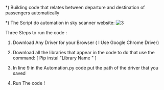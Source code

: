 *) Building code that relates between departure and destination of passengers automatically

*) The Script do automation in sky scanner website:
![3](https://user-images.githubusercontent.com/68898478/194744791-3b0fddd6-68e5-4f48-b77f-927b61c5cf01.png)

Three Steps to run the code : 

1) Download Any Driver for your Browser ( I Use Google Chrome Driver) 

2) Download all the libraries that appear in the code to do that use the command:  [ Pip instal "Library Name " ] 

3) In line 9 in the Automation.py code put the path of the driver that you saved 

4) Run The code ! 
